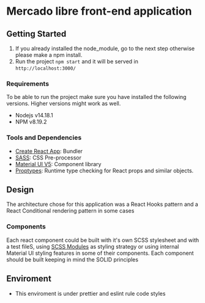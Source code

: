 # Mercado libre front-end application

## Getting Started

1. If you already installed the node_module, go to the next step otherwise please make a npm install.
2. Run the project `npm start` and it will be served in `http://localhost:3000/`

### Requirements

To be able to run the project make sure you have installed the following versions. Higher versions might work as well.

-   Nodejs v14.18.1
-   NPM v8.19.2

### Tools and Dependencies

-   [Create React App](https://github.com/facebook/create-react-app): Bundler
-   [SASS](https://www.npmjs.com/package/node-sass): CSS Pre-processor
-   [Material UI V5](https://mui.com/): Component library
-   [Proptypes](https://www.npmjs.com/package/prop-types): Runtime type checking for React props and similar objects.

## Design

The architecture chose for this application was a React Hooks pattern and a React Conditional rendering pattern in some cases

### Components

Each react component could be built with it's own SCSS stylesheet and with a test fileS, using [SCSS Modules](https://www.npmjs.com/package/node-sass) as styling strategy or using internal Material UI styling features in some of their components. Each component should be built keeping in mind the SOLID principles

## Enviroment

-   This enviroment is under prettier and eslint rule code styles
